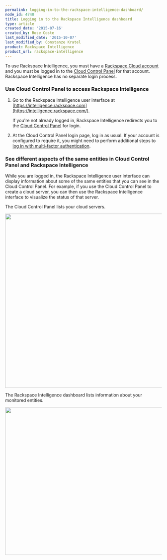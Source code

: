 ```yaml
---
permalink: logging-in-to-the-rackspace-intelligence-dashboard/
node_id: 4740
title: Logging in to the Rackspace Intelligence dashboard
type: article
created_date: '2015-07-16'
created_by: Rose Coste
last_modified_date: '2015-10-07'
last_modified_by: Constanze Kratel
product: Rackspace Intelligence
product_url: rackspace-intelligence
---
```


To use Rackspace Intelligence, you must have a [Rackspace Cloud
account](https://cart.rackspace.com/cloud) and you must be logged in to
the [Cloud Control Panel](https://mycloud.rackspace.com/) for that
account. Rackspace Intelligence has no separate login process.

### Use Cloud Control Panel to access Rackspace Intelligence

1.  Go to the Rackspace Intelligence user interface
    at [https://intelligence.rackspace.com](https://intelligence.rackspace.com/).

    If you're not already logged in,
    Rackspace Intelligence redirects you to the
    [Cloud Control Panel](https://mycloud.rackspace.com) for login.

2.  At the Cloud Control Panel login page, log in as usual. If your
    account is configured to require it, you might need to perform
    additional steps to
    [log in with multi-factor authentication](/how-to/multi-factor-authentication-from-the-cloud-control-panel).

### See different aspects of the same entities in Cloud Control Panel and Rackspace Intelligence

While you are logged in, the Rackspace Intelligence user interface can
display information about some of the same entities that you can see in
the Cloud Control Panel. For example, if you use the Cloud Control Panel
to create a cloud server, you can then use the Rackspace Intelligence
interface to visualize the status of that server.

The Cloud Control Panel lists your cloud servers.

<img src="{% asset_path rackspace-intelligence/logging-in-to-the-rackspace-intelligence-dashboard/intelligence-login-mycloud-login_0.png %}" width="964" height="559" />

The Rackspace Intelligence dashboard lists information about your
monitored entities.

<img src="{% asset_path rackspace-intelligence/logging-in-to-the-rackspace-intelligence-dashboard/intelligence-dashboard-overview_1.png %}" width="960" height="474" />
